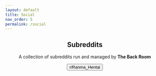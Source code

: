 ```yaml
---
layout: default
title: Social
nav_order: 5
permalink: /social
---
```


<div class="card">
  <div class="container">
    <h2 class="text-small" style="text-align:center">Subreddits</h2>
    <p class="text-small" style="text-align:center">A collection of subreddits run and managed by <b>The Back Room</b></p>
    <span class="fs-3">
      <div align="center" class="text-small">
        <a href="https://www.reddit.com/r/Ranma_Hentai/" target="_blank">
          <button type="button" name="button" class="btn">r/Ranma_Hentai</button></a> 
        <!-- <a href="" target="_blank">
          <button type="button" name="button" class="btn"></button></a> -->
        <!-- <a href="" target="_blank">
          <button type="button" name="button" class="btn"></button></a> -->
      </div>
    </span>
  </div>
</div>